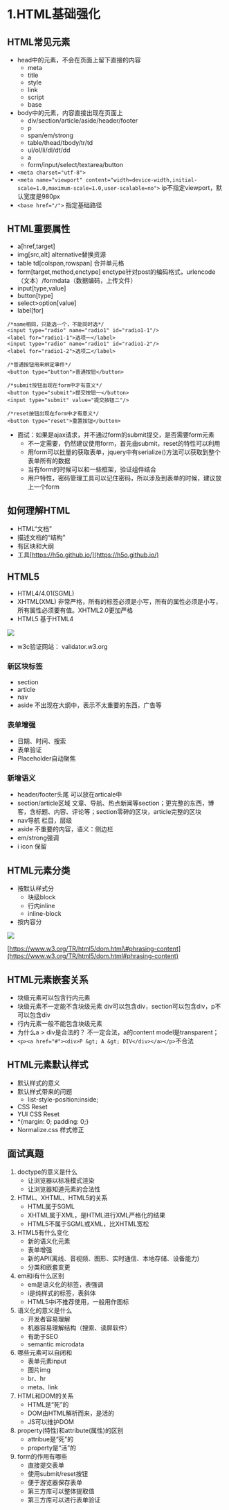 # 1.HTML基础强化

## HTML常见元素

* head中的元素，不会在页面上留下直接的内容
  * meta
  * title
  * style
  * link
  * script
  * base
* body中的元素，内容直接出现在页面上
  * div/section/article/aside/header/footer
  * p
  * span/em/strong
  * table/thead/tbody/tr/td
  * ul/ol/li/dl/dt/dd
  * a
  * form/input/select/textarea/button
* `<meta charset="utf-8">`
* `<meta name="viewport" content="width=device-width,initial-scale=1.0,maximum-scale=1.0,user-scalable=no">` ip不指定viewport，默认宽度是980px
* `<base href="/">` 指定基础路径

## HTML重要属性

* a\[href,target\]
* img\[src,alt\] alternative替换资源
* table td\[colspan,rowspan\] 合并单元格
* form\[target,method,enctype\] enctype针对post的编码格式，urlencode（文本）/formdata（数据编码，上传文件）
* input\[type,value\]
* button\[type\]
* select&gt;option\[value\]
* label\[for\]

```markup
/*name相同，只能选一个，不能同时选*/
<input type="radio" name="radio1" id="radio1-1"/>
<label for="radio1-1">选项一</label>
<input type="radio" name="radio1" id="radio1-2"/>
<label for="radio1-2">选项二</label>

/*普通按钮用来绑定事件*/
<button type="button">普通按钮</button>

/*submit按钮出现在form中才有意义*/
<button type="submit">提交按钮一</button>
<input type="submit" value="提交按钮二"/>

/*reset按钮出现在form中才有意义*/
<button type="reset">重置按钮</button>
```

* 面试：如果是ajax请求，并不通过form的submit提交，是否需要form元素
  * 不一定需要，仍然建议使用form，首先由submit，reset的特性可以利用
  * 用form可以批量的获取表单，jquery中有serialize\(\)方法可以获取到整个表单所有的数据
  * 当有form的时候可以和一些框架，验证组件结合
  * 用户特性，密码管理工具可以记住密码，所以涉及到表单的时候，建议放上一个form

## 如何理解HTML

* HTML“文档”
* 描述文档的“结构”
* 有区块和大纲
* 工具[https://h5o.github.io/](https://h5o.github.io/)

## HTML5

* HTML4/4.01\(SGML\)
* XHTML\(XML\) 非常严格，所有的标签必须是小写，所有的属性必须是小写，所有属性必须要有值。XHTML2.0更加严格
* HTML5 基于HTML4

![](../.gitbook/assets/360截图20180108211344031.jpg)

* w3c验证网站： validator.w3.org

### 新区块标签

* section
* article
* nav
* aside 不出现在大纲中，表示不太重要的东西，广告等

### 表单增强

* 日期、时间、搜索
* 表单验证
* Placeholder自动聚焦

### 新增语义

* header/footer头尾 可以放在articale中
* section/article区域 文章、导航、热点新闻等section；更完整的东西，博客，含标题、内容、评论等；section零碎的区块，article完整的区块
* nav导航 栏目，层级
* aside 不重要的内容，语义：侧边栏
* em/strong强调
* i icon 保留

## HTML元素分类

* 按默认样式分
  * 块级block
  * 行内inline
  * inline-block
* 按内容分

![](../.gitbook/assets/360截图20180108215642206.jpg)

[https://www.w3.org/TR/html5/dom.html\#phrasing-content](https://www.w3.org/TR/html5/dom.html#phrasing-content)

## HTML元素嵌套关系

* 块级元素可以包含行内元素
* 块级元素不一定能不含块级元素 div可以包含div，section可以包含div，p不可以包含div
* 行内元素一般不能包含块级元素
* 为什么a &gt; div是合法的？ 不一定合法，a的content model是transparent；
* `<p><a href="#"><div>P &gt; A &gt; DIV</div></a></p>`不合法

## HTML元素默认样式

* 默认样式的意义
* 默认样式带来的问题
  * list-style-position:inside;
* CSS Reset
* YUI CSS Reset
* \*{margin: 0; padding: 0;}
* Normalize.css 样式修正

## 面试真题

1. doctype的意义是什么
   * 让浏览器以标准模式渲染
   * 让浏览器知道元素的合法性
2. HTML、XHTML、HTML5的关系
   * HTML属于SGML
   * XHTML属于XML，是HTML进行XML严格化的结果
   * HTML5不属于SGML或XML，比XHTML宽松
3. HTML5有什么变化
   * 新的语义化元素
   * 表单增强
   * 新的API\(离线、音视频、图形、实时通信、本地存储、设备能力\)
   * 分类和嵌套变更
4. em和i有什么区别
   * em是语义化的标签，表强调
   * i是纯样式的标签，表斜体
   * HTML5中i不推荐使用，一般用作图标
5. 语义化的意义是什么
   * 开发者容易理解
   * 机器容易理解结构（搜索、读屏软件）
   * 有助于SEO
   * semantic microdata
6. 哪些元素可以自闭和
   * 表单元素input
   * 图片img
   * br、hr
   * meta、link
7. HTML和DOM的关系
   * HTML是“死”的
   * DOM由HTML解析而来，是活的
   * JS可以维护DOM
8. property\(特性\)和attribute\(属性\)的区别
   * attribue是“死”的
   * property是“活”的
9. form的作用有哪些
   * 直接提交表单
   * 使用submit/reset按钮
   * 便于游览器保存表单
   * 第三方库可以整体提取值
   * 第三方库可以进行表单验证

